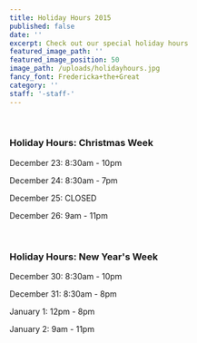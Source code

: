 ```yaml
---
title: Holiday Hours 2015
published: false
date: ''
excerpt: Check out our special holiday hours
featured_image_path: ''
featured_image_position: 50
image_path: /uploads/holidayhours.jpg
fancy_font: Fredericka+the+Great
category: ''
staff: '-staff-'
---
```


&nbsp;

### Holiday Hours: Christmas Week

December 23: 8:30am - 10pm

December 24: 8:30am - 7pm

December 25: CLOSED

December 26: 9am - 11pm

&nbsp;

### Holiday Hours: New Year's Week

December 30: 8:30am - 10pm

December 31: 8:30am - 8pm

January 1: 12pm - 8pm

January 2: 9am - 11pm